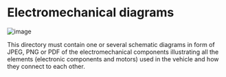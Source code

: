 Electromechanical diagrams
====
![image](https://github.com/user-attachments/assets/56f6ffc7-ac45-49e5-9fbb-7e3a1ae2f6a9)


This directory must contain one or several schematic diagrams in form of JPEG, PNG or PDF of the electromechanical components illustrating all the elements (electronic components and motors) used in the vehicle and how they connect to each other.
